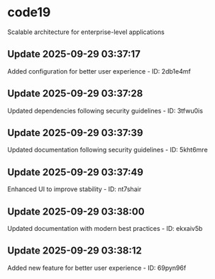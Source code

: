 # code19
Scalable architecture for enterprise-level applications

## Update 2025-09-29 03:37:17
Added configuration for better user experience - ID: 2db1e4mf


## Update 2025-09-29 03:37:28
Updated dependencies following security guidelines - ID: 3tfwu0is


## Update 2025-09-29 03:37:39
Updated documentation following security guidelines - ID: 5kht6mre


## Update 2025-09-29 03:37:49
Enhanced UI to improve stability - ID: nt7shair


## Update 2025-09-29 03:38:00
Updated documentation with modern best practices - ID: ekxaiv5b


## Update 2025-09-29 03:38:12
Added new feature for better user experience - ID: 69pyn96f

